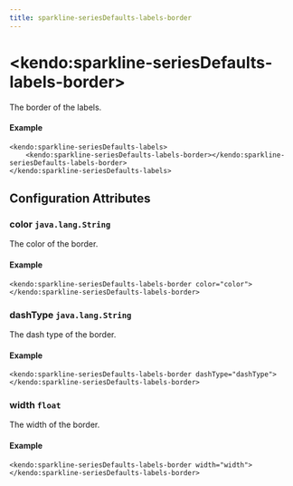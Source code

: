 ```yaml
---
title: sparkline-seriesDefaults-labels-border
---
```


# \<kendo:sparkline-seriesDefaults-labels-border\>

The border of the labels.

#### Example
    <kendo:sparkline-seriesDefaults-labels>
        <kendo:sparkline-seriesDefaults-labels-border></kendo:sparkline-seriesDefaults-labels-border>
    </kendo:sparkline-seriesDefaults-labels>

## Configuration Attributes

### color `java.lang.String`

The color of the border.

#### Example
    <kendo:sparkline-seriesDefaults-labels-border color="color">
    </kendo:sparkline-seriesDefaults-labels-border>

### dashType `java.lang.String`

The dash type of the border.

#### Example
    <kendo:sparkline-seriesDefaults-labels-border dashType="dashType">
    </kendo:sparkline-seriesDefaults-labels-border>

### width `float`

The width of the border.

#### Example
    <kendo:sparkline-seriesDefaults-labels-border width="width">
    </kendo:sparkline-seriesDefaults-labels-border>


